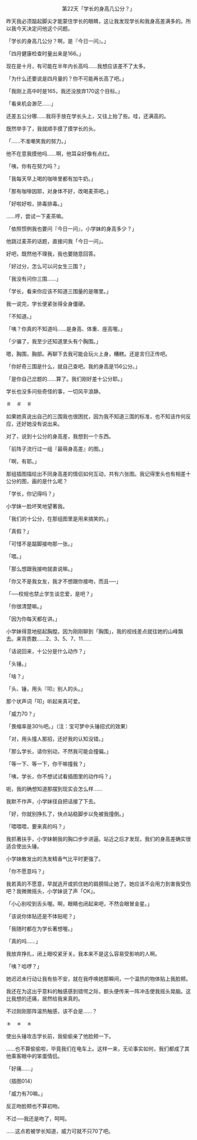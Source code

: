 <p align="center">第22天「学长的身高几公分？」</p>

昨天我必须踮起脚尖才能蒙住学长的眼睛，这让我发现学长和我身高差满多的。所以我今天决定问他这个问题。

「学长的身高几公分？啊，是『今日一问』。」

「四月健康检查时量出来是166。」

现在是十月，有可能在半年内长高吗……我想应该差不了太多。

「为什么还要说是四月量的？你不可能再长高了吧。」

「我刚上高中时是165，我还没放弃170这个目标。」

「看来机会渺茫……」

还差五公分哪……我将手放在学长头上，又往上抬了些。哇，还满高的。

既然举手了，我就顺手摸了摸学长的头。

「……不准嘲笑我的努力。」

他不在意我摸他吗……啊，他耳朵好像有点红。

「咦，你有在努力吗？」

「我每天早上喝的咖啡里都有加牛奶。」

「那有咖啡因耶，对身体不好，改喝麦茶吧。」

「好啦好啦，排毒排毒。」

……哼，尝试一下麦茶嘛。

「依照惯例我也要问『今日一问』，小学妹的身高多少？」

他跳过麦茶的话题，直接问我「今日一问」。

好吧，既然他不理我，我也要随意回答。

「好过分，怎么可以问女生三围？」

「我没有问你三围……」

「学长，看来你应该不知道三围量的是哪里。」

我一说完，学长便紧张得全身僵硬。

「不知道。」

「咦？你真的不知道吗……是身高、体重、座高喔。」

「少骗了，我至少还知道里头有个胸围。」

嗯，胸围，胸部。再聊下去我可能会玩火上身，糟糕。还是言归正传吧。

「你好奇三围是什么，就自己查吧。我的身高是156公分。」

「是你自己岔题的……算了。我们刚好差十公分耶。」

学长也没多问些奇怪的事，一切风平浪静。

＃　＃　＃

如果她真说出自己的三围我也很困扰，因为我不知道三围的标准，也不知该作何反应，还好她没有说出来。

对了，说到十公分的身高差，我想到一个东西。

「前阵子流行过一组『最萌身高差』的图。」

「啊，有耶。」

那组插图描绘出不同身高差的情侣如何互动，共有六张图。我记得里头也有相差十公分的图，画的是什么呢？

「学长，你记得吗？」

小学妹一脸坏笑地望著我。

「我们的十公分，在那组图里是用来搞笑的。」

「真假？」

「可惜不是踮脚接吻那一张。」

「喂。」

「那么想跟我接吻就直说嘛。」

「你又不是我女友，我才不想跟你接吻，而且──」

「──校规也禁止学生谈恋爱，是吧？」

「你很清楚嘛。」

「因为你每天都在讲。」

小学妹得意地挺起胸膛。因为刚刚聊到「胸围」，我的视线差点就往她的山峰飘去。来背质数……2、3、5、7、11……

「话说回来，十公分是什么动作？」

「头锤。」

「啥？」

「头、锤，用头『叩』别人的头。」

那个状声词「叩」听起来真可爱。

「威力70？」

「畏缩率是30％吧。」（注：宝可梦中头锤招式的效果）

「对，用头撞人那招，还好我的认知没错。」

「那么学长，请你别动，不然我可能会撞偏。」

「等一下、等一下，你干嘛撞我？」

「咦，学长，你不想试试看插图里的动作吗？」

呃，我的确想知道那摆到现实会怎么样……

我默不作声，小学妹径自把话接了下去。

「好，你就别挣扎了，快点站稳脚步以免被我撞倒。」

「喂喂喂，要来真的吗？」

我抓著扶手，小学妹朝我的胸口步步进逼。站近之后才发现，我们的身高差确实很适合使出头锤。

小学妹散发出的洗发精香气比平时更强了。

「你不愿意吗？」

我若真的不愿意，早就逃开或抓住她的肩膀阻止她了。她应该不会用力到害我受伤吧？我微微摇头，小学妹说了声「OK」。

「小心别咬到舌头喔。啊，眼睛也闭起来吧，不然会眼冒金星。」

「该说你体贴还是不体贴呢？」

「我随时都在为学长著想喔。」

「真的吗……」

我放弃挣扎，闭上眼咬紧牙关。我本来不是这么容易受影响的人啊。

「咦？哈啰？」

她迟迟未行动让我有些不安，就在我呼唤她那瞬间，一个温热的物体贴上我脸颊。

我还在为这出乎意料的触感感到错愕之际，额头便传来一阵冲击使我摇头晃脑。这比我想的还痛，居然给我来真的。

不过刚刚那阵温热触感，该不会是……？

＊　＊　＊

使出头锤攻击学长前，我偷偷亲了他脸颊一下。

……也不算偷偷啦，毕竟我们在电车上。这样一来，无论事实如何，我们都成了其他乘客眼中的笨蛋情侣。

「好痛……」

（插图014）

「威力有70嘛。」

反正吻脸颊也不算初吻。

不过──我还是吻了，呵呵。

……这点若被学长知道，威力可就不只70了吧。

